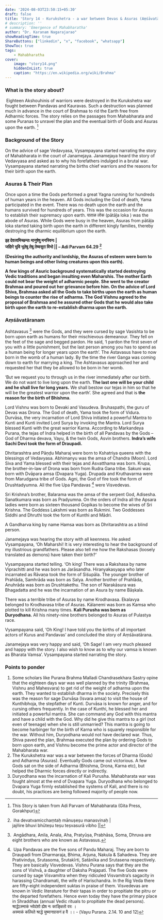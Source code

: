 ```yaml
---
date: '2024-08-03T23:50:15+05:30'
draft: false
title: 'Story 14 - Kurukshetra - a war between Devas & Asuras (Aṃśāvatāra Parvam)'
# description: ''
# summary: 'Emergence of Mahabharatha'
author: "Dr. Karanam Nagarajarao"
showReadingTime: true
ShareButtons: ["linkedin", "x", "facebook", "whatsapp"]
ShowToc: true
tags: 
    - Mahabharatha
cover:
    image: "story14.png"
    hiddenInList: true
    caption: "https://en.wikipedia.org/wiki/Brahma"
---
```


### What is the story about?
 Eighteen Akshouhinis of warriors were destroyed in the Kurukshetra war fought between Pandavas and Kauravas. Such a destruction was planned much in advance in the court of Brahmaa to rid the Earth free from Adharmic forces. The story relies on the passages from Mahabharata and some Puranas to unravel the plan and the eventual birth of Gods and Asuras upon the earth. [^1]

### Background of the Story
On the advice of sage Vedavyasa, Vysampayana started narrating the story of Mahabharata in the court of Janamejaya. Janamejaya heard the story of Vedavyasa and asked as to why his forefathers indulged in a brutal war. Vysampayana started narrating the births chief warriors and the reasons for their birth upon the earth.

### Asuras & Their Plan
Once upon a time the Gods performed a great Yagna running for hundreds of human years in the heaven. All Gods including the God of death, Yama participated in the event. There was no death upon the earth and the humans survived for hundreds of years. This was the occasion for Asuras to establish their supremacy upon earth. पाताळ लोक (pātāḻa loka ) was the abode of Asuras. While Gods were busy in the heaven, Asuras from pātāḻa loka started taking birth upon the earth in different kingly families, thereby destroying the dharmic equilibrium upon the earth.

**इह देवत्वमिच्छन्तः मानुषेषु मनस्विनः |**    
**जज्ञिरे भुवि भूतेषु तेषु तेष्वसुरा विभो || – Adi Parvam 64.29 [^2]**  

**(Desiring the authority and lordship, the Asuras of esteem were born to human beings and other living creatures upon this earth).**

**A few kings of Asuric background systematically started destroying Vedic traditions and began insulting even Maharshis. The mother Earth could not bear the weight of adharmic people. She went to the creator Brahmaa and poured out her grievance before him. On the advice of Lord Shiva, Brahmaa asked all the Gods to take births upon the earth as human beings to counter the rise of adharma. The God Vishnu agreed to the proposal of Brahmaa and he assured other Gods that he would also take birth upon the earth to re-establish dharma upon the earth.**

### Aṃśāvatāranam
Ashtavasus [^3] were the Gods, and they were cursed by sage Vasishta to be born upon earth as humans for their mischievous demeanour. They fell on the feet of the sage and begged pardon. He said, ‘I pardon the first seven of you with a little punishment, but the last person among you has to spend as a human being for longer years upon the earth’. The Astavasus have to now born in the womb of a human lady. By the time the river Ganga was coming down to earth for marrying a king. The Ashtavasus approached her and requested her that they be allowed to be born in her womb.

‘But we request you to through us in the river immediately after our birth. We do not want to live long upon the earth. **The last one will be your child and he shall live for long years.** We shall bestow our tejas in him so that he will be the greatest warrior upon the earth’. She agreed and that is **the reason for the birth of Bhishma**.

Lord Vishnu was born to Devaki and Vasudeva. Bruhaspathi, the guru of Devas was Drona. The God of death, Yama took the form of Vidura. Durvāsa, the very incarnation of Lord Shiva initiated a powerful Mantra to Kunti and Kunti invited Lord Surya by invoking the Mantra. Lord Surya blessed Kunti with the great warrior Karna. According to Markandeya Purana, the tejas of Indra helped in the birth of all Pandavas by the Gods – God of Dharma devava, Vayu, & the twin Gods, Asvin brothers. **Indra’s wife Sachi Devi took the form of Draupadi.**

Dhritarashtra and Pāṇḍu Maharaj were born to Kshatriya queens with the blessings of Vedavyasa. Abhimanyu was the amsa of Chandra (Moon). Lord Siva and Yama blessed with their tejas and Asvatthama was born. Krupa, the brother-in-law of Drona was born from Rudra Gana tribe. Sakuni was born with Dvāpara amsa (Dvapara Yuga). Drupada and Kruthavarma were from Marudgana tribe of Gods. Agni, the God of fire took the form of Drushtadyumna. All the five Upa Pandavas [^4] were Visvedevas.

Sri Krishna’s brother, Balarama was the amsa of the serpent God, Adisesha. Sanatkumara was born as Pradyumna. On the orders of Indra all the Apsara ladies were born as sixteen thousand Gopikas to become the wives of Sri Krishna. The Goddess Lakshmi was born as Rukmini. Two Goddesses Siddhi and Dhruthi took the form of Kunthi and Mādri.

A Gandharva king by name Hamsa was born as Dhritarashtra as a blind person.

Janamejaya was hearing the story with all keenness. He asked Vysampayana, ‘Oh Maharshi! It is very interesting to hear the background of my illustrious grandfathers. Please also tell me how the Rakshasas (loosely translated as demons) have taken their birth?’

Vysampayana started telling. ‘Oh king! There was a Rakshasa by name Viprachitti and he was born as Jarāsandha. Hiranyakasyapa who later incarnated as Rāvaṇa took the form of Siśupāla. The younger brother of Prahlāda, Samhrāda was born as Salya. Another brother of Prahlāda, Anuhrāda was born as Drushtakethu. The son of Narakāsura was Bhagadatta and he was the incarnation of an Asura by name Bāṣkala.

There was a terrible tribe of Asuras by name Krodhavasa. Ekalavya belonged to Krodhavasa tribe of Asuras. Kālanemi was born as Kamsa who plotted to kill Krishna many times. **Kali Purusha was born as Duryodhana.** All his ninety-nine brothers belonged to Asuras of Pulastya race.

Vysampayana said, ‘Oh King! I have told you the births of all important actors of Kurus and Pandavas’ and concluded the story of Aṃśāvatārana.

Janamejaya was very happy and said, ‘Oh Sage! I am very much pleased and happy with the story. I also wish to know as to why our vamsa is known as Bharata Vamsa’. Vysampayana started narrating the story.

### Points to ponder
1. Some scholars like Purana Brahma Malladi Chandrasekhara Sastry opine that the eighteen days war was well planned by the trinity (Brahmaa, Vishnu and Mahesvara) to get rid of the weight of adharma upon the earth. They wanted to establish dharma in the society. Precisely this was the reason for sage Durvāsa (Isvara amsa) to visit the house of Kunthibhoja, the stepfather of Kunti. Durvāsa is known for anger, and for cursing others frequently. In the case of Kunthi, he blessed her and initiated a powerful mantra. She can command any God with this mantra and have a child with the God. Why did he give this mantra to a girl (not even of teenage) when she is still unmarried? This mantra is going to become harbinger for the birth of Karna who is squarely responsible for the war. Without him, Duryodhana would not have declared war. Thus, Shiva paved the plan, Brahmaa executed the plan by ordering Gods to born upon earth, and Vishnu become the prime actor and director of the Mahabharata war.
2. The Kurukshetra war was a war between the forces of Dharma (Gods) and Adharma (Asuras). Eventually Gods came out victorious. A few Gods sat on the side of Adharma (Bhishma, Drona, Karna etc), but helped the Dharmic forces directly or indirectly.
3. Duryodhana was the incarnation of Kali Purusha. Mahabharata war was fought almost at the end of Dvapara Yuga. Duryodhana who belonged to Dvapara Yuga firmly established the systems of Kali, and there is no doubt, his practices are being followed majority of people now.

[^1]: This Story is taken from Adi Parvam of Mahabharata (Gita Press, Gorakhpur)
[^2]: iha devatvamicchaṃtaḥ mānuṣeṣu manasvinaḥ |  
jajñire bhuvi bhūteṣu teṣu teṣvasurā vibho ||
[^3]: Angādhara, Anila, Anala, Aha, Pratyūṣa, Prabhāsa, Soma, Dhruva are eight brothers who are known as Astavasus.
[^4]: Upa Pandavas are the five sons of Pandu Maharaj. They are born to Draupadi from Dharmaraja, Bhima, Arjuna, Nakula & Sahadeva. They are Prativindya, Srutasoma, Srutakīrti, Satānīka and Srutasena respectively. They are basically Visvedevas. Vishnu Purana says that they are the sons of Vishvā, a daughter of Daksha Prajapati. The five Gods were cursed by sage Visvamitra when they ridiculed Visvamitra’s sagacity in harassing Chandramati, the wife of Harischandra. In the Rig Veda there are fifty-eight independent suktas in praise of them. Visvedevas are known in Vedic literature for their tapas in order to propitiate the pitru or the departed forefathers. Hence even today they have the primary place in Shraddhas (annual Vedic rituals to propitiate the dead persons).
श्राद्धेऽस्माकं भवेदंशो ह्येष नः काङ्क्षितो वरः ।    
अस्माकं कल्पिते श्राद्धे युष्मानग्रासनं ह वै ।। - (Vayu Purana. 2.14. 10 and 12)  